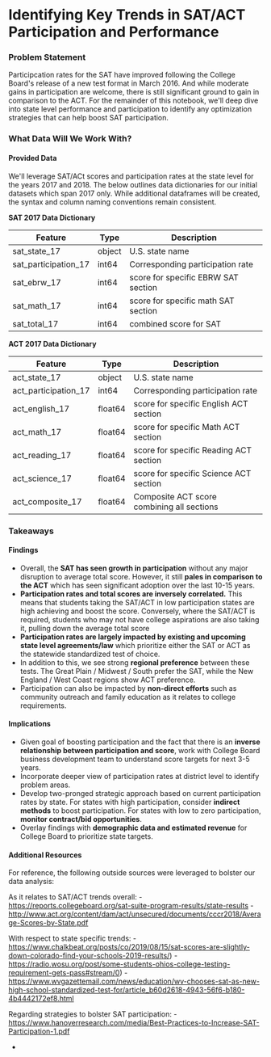# Identifying Key Trends in SAT/ACT Participation and Performance


### Problem Statement

Participcation rates for the SAT have improved following the College Board's release of a new test format in March 2016. And while moderate gains in participation are welcome, there is still significant ground to gain in comparison to the ACT. For the remainder of this notebook, we'll deep dive into state level performance and participation to identify any optimization strategies that can help boost SAT participation.


### What Data Will We Work With?

#### Provided Data

We'll leverage SAT/ACt scores and participation rates at the state level for the years 2017 and 2018. The below outlines data dictionaries for our initial datasets which span 2017 only. While additional dataframes will be created, the syntax and column naming conventions remain consistent.

**SAT 2017 Data Dictionary**

|Feature|Type|Description|
|---|---|---|
|sat_state_17|object|U.S. state name| 
|sat_participation_17|int64|Corresponding participation rate| 
|sat_ebrw_17|int64|score for specific EBRW SAT section| 
|sat_math_17|int64|score for specific math SAT section| 
|sat_total_17|int64|combined score for SAT| 


**ACT 2017  Data Dictionary**

|Feature|Type|Description|
|---|---|---|
|act_state_17|object|U.S. state name| 
|act_participation_17|int64|Corresponding participation rate| 
|act_english_17|float64|score for specific English ACT section| 
|act_math_17|float64|score for specific Math ACT section| 
|act_reading_17|float64|score for specific Reading ACT section|
|act_science_17|float64|score for specific Science ACT section| 
|act_composite_17|float64|Composite ACT score combining all sections| 


### Takeaways

#### Findings
 - Overall, the **SAT has seen growth in participation** without any major disruption to average total score. However, it still **pales in comparison to the ACT** which has seen significant adoption over the last 10-15 years.
 - **Participation rates and total scores are inversely correlated.** This means that students taking the SAT/ACT in low participation states are high achieving and boost the score. Conversely, where the SAT/ACT is required, students who may not have college aspirations are also taking it, pulling down the average total score
 - **Participation rates are largely impacted by existing and upcoming state level agreements/law** which prioritize either the SAT or ACT as the statewide standardized test of choice. 
 - In addition to this, we see strong **regional preference** between these tests. The Great Plain / Midwest / South prefer the SAT, while the New England / West Coast regions show ACT preference.
 - Participation can also be impacted by **non-direct efforts** such as community outreach and family education as it relates to college requirements.
  

#### Implications
 - Given goal of boosting participation and the fact that there is an **inverse relationship between participation and score**, work with College Board business development team to understand score targets for next 3-5 years.
 - Incorporate deeper view of participation rates at district level to identify problem areas.
 - Develop two-pronged strategic approach based on current participation rates by state. For states with high participation, consider **indirect methods** to boost participation. For states with low to zero participation, **monitor contract/bid opportunities**.
 - Overlay findings with **demographic data and estimated revenue** for College Board to prioritize state targets.


#### Additional Resources

For reference, the following outside sources were leveraged to bolster our data analysis:

As it relates to SAT/ACT trends overall:
-https://reports.collegeboard.org/sat-suite-program-results/state-results
-http://www.act.org/content/dam/act/unsecured/documents/cccr2018/Average-Scores-by-State.pdf


With respect to state specific trends:
 -https://www.chalkbeat.org/posts/co/2019/08/15/sat-scores-are-slightly-down-colorado-find-your-schools-2019-results/)
 -https://radio.wosu.org/post/some-students-ohios-college-testing-requirement-gets-pass#stream/0)
 -https://www.wvgazettemail.com/news/education/wv-chooses-sat-as-new-high-school-standardized-test-for/article_b60d2618-4943-56f6-b180-4b4442172ef8.html


Regarding strategies to bolster SAT participation:
-https://www.hanoverresearch.com/media/Best-Practices-to-Increase-SAT-Participation-1.pdf

 - 
